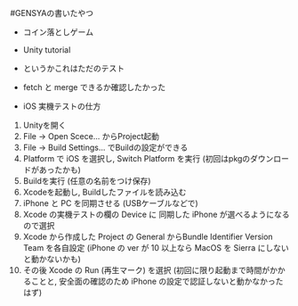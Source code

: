 #GENSYAの書いたやつ
- コイン落としゲーム
 - Unity tutorial
 - というかこれはただのテスト
 - fetch と merge できるか確認したかった

- iOS 実機テストの仕方
1. Unityを開く
2. File → Open Scece... からProject起動
3. File → Build Settings... でBuildの設定ができる
4. Platform で iOS を選択し, Switch Platform を実行 (初回はpkgのダウンロードがあったかも)
5. Buildを実行 (任意の名前をつけ保存)
6. Xcodeを起動し, Buildしたファイルを読み込む
7. iPhone と PC を同期させる (USBケーブルなどで)
8. Xcode の実機テストの欄の Device に 同期した iPhone が選べるようになるので選択
9. Xcode から作成した Project の General からBundle Identifier Version Team を各自設定 (iPhone の ver が 10 以上なら MacOS を Sierra にしないと動かないかも)
10. その後 Xcode の Run (再生マーク) を選択 (初回に限り起動まで時間がかかることと, 安全面の確認のため iPhone の設定で認証しないと動かなかったはず)
